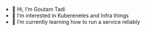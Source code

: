 - 👋 Hi, I’m Goutam Tadi
- 👀 I’m interested in Kuberenetes and Infra things 
- 🌱 I’m currently learning how to run a service reliably


<!---
goutamtadi1/goutamtadi1 is a ✨ special ✨ repository because its `README.md` (this file) appears on your GitHub profile.
You can click the Preview link to take a look at your changes.
--->
